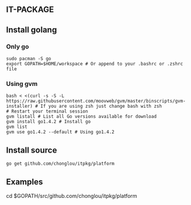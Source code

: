IT-PACKAGE
--------------------------------

## Install golang

### Only go
    sudo pacman -S go
    export GOPATH=$HOME/workspace # Or append to your .bashrc or .zshrc file

### Using gvm
    bash < <(curl -s -S -L https://raw.githubusercontent.com/moovweb/gvm/master/binscripts/gvm-installer) # If you are using zsh just change bash with zsh
    # Restart your terminal session
    gvm listall # List all Go versions available for download
    gvm install go1.4.2 # Install go
    gvm list
    gvm use go1.4.2 --default # Using go1.4.2

## Install source
    go get github.com/chonglou/itpkg/platform

## Examples
  cd $GOPATH/src/github.com/chonglou/itpkg/platform

